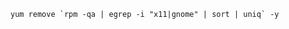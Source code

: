 <!--
Categories:
  - linux
  - yum
Tags:
  - yum
  - remove
  - package
  - rpm
  - x11
  - gnome
-->

    yum remove `rpm -qa | egrep -i "x11|gnome" | sort | uniq` -y
